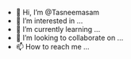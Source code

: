 - 👋 Hi, I’m @Tasneemasam
- 👀 I’m interested in ...
- 🌱 I’m currently learning ...
- 💞️ I’m looking to collaborate on ...
- 📫 How to reach me ...

<!---
Tasneemasam/Tasneemasam is a ✨ special ✨ repository because its `README.md` (this file) appears on your GitHub profile.
You can click the Preview link to take a look at your changes.
--->
